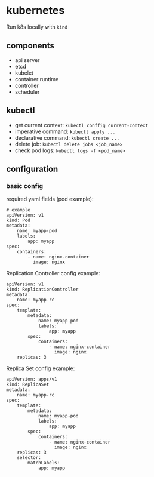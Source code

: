 # kubernetes

Run k8s locally with `kind`

## components
* api server
* etcd
* kubelet
* container runtime
* controller
* scheduler

## kubectl

* get current context: `kubectl conffig current-context`
* imperative command: `kubectl apply ...`
* declarative command: `kubectl create ...`
* delete job: `kubectl delete jobs <job_name>`
* check pod logs: `kubectl logs -f <pod_name>`

## configuration

### basic config
required yaml fields (pod example):
```
# example
apiVersion: v1
kind: Pod
metadata:
    name: myapp-pod
    labels:
        app: myapp
spec:
    containers:
        - name: nginx-container
          image: nginx
```
Replication Controller config example:
```
apiVersion: v1
kind: ReplicationController
metadata:
    name: myapp-rc
spec:
    template:
        metadata:
            name: myapp-pod
            labels:
                app: myapp
        spec:
            containers:
                - name: nginx-container
                  image: nginx
    replicas: 3
```
Replica Set config example:
```
apiVersion: apps/v1
kind: ReplicaSet
metadata:
    name: myapp-rc
spec:
    template:
        metadata:
            name: myapp-pod
            labels:
                app: myapp
        spec:
            containers:
                - name: nginx-container
                  image: nginx
    replicas: 3
    selector:
        matchLabels:
            app: myapp

```
